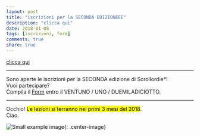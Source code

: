 ```yaml
---
layout: post
title: "iscrizioni per la SECONDA EDIZIONEEE"
description: "clicca qui"
date: 2018-01-08
tags: [iscrizioni, form]
comments: true
share: true
---
```


[clicca qui](http://bit.ly/2yepXkI)

---

Sono aperte le iscrizioni per la SECONDA edizione di Scrollordie*! <br>
Vuoi partecipare?<br>
Compila il [Form](http://bit.ly/2yepXkI) entro il VENTUNO / UNO / DUEMILADICIOTTO.<br>
<hr>
Occhio! <mark>Le lezioni si terranno nei primi 3 mesi del 2018</mark>.<br>
Ciao.



![Small example image]({{site.baseurl}}/images/sticker18.jpg){: .center-image}
